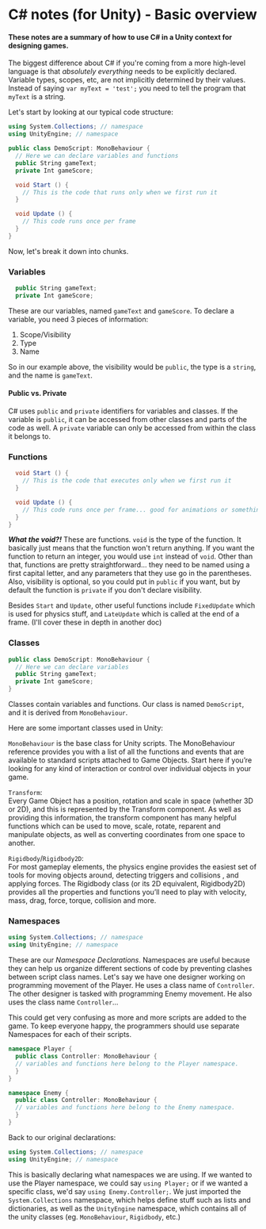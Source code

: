 # C# notes (for Unity) - Basic overview
#### These notes are a summary of how to use C# in a Unity context for designing games.

The biggest difference about C# if you're coming from a more high-level language is that _absolutely everything_ needs to be explicitly declared. Variable types, scopes, etc, are not implicitly determined by their values. Instead of saying `var myText = 'test';` you need to tell the program that `myText` is a string.

Let's start by looking at our typical code structure:

```c#
using System.Collections; // namespace
using UnityEngine; // namespace

public class DemoScript: MonoBehaviour {
  // Here we can declare variables and functions
  public String gameText;
  private Int gameScore;

  void Start () {
    // This is the code that runs only when we first run it
  }

  void Update () {
    // This code runs once per frame
  }
}
```
Now, let's break it down into chunks.

### Variables
```c#
  public String gameText;
  private Int gameScore;
```
These are our variables, named `gameText` and `gameScore`. To declare a variable, you need 3 pieces of information:
1. Scope/Visibility
2. Type
3. Name

So in our example above, the visibility would be `public`, the type is a `string`, and the name is `gameText`.

#### Public vs. Private
C# uses `public` and `private` identifiers for variables and classes. If the variable is `public`, it can be accessed from other classes and parts of the code as well. A `private` variable can only be accessed from within the class it belongs to.

### Functions
```c#
  void Start () {
    // This is the code that executes only when we first run it
  }

  void Update () {
    // This code runs once per frame... good for animations or something that needs to run continuously
  }
}
```
**_What the void?!_** These are functions. `void` is the type of the function. It basically just means that the function won't return anything. If you want the function to return an integer, you would use `int` instead of `void`. Other than that, functions are pretty straightforward... they need to be named using a first capital letter, and any parameters that they use go in the parentheses. Also, visibility is optional, so you could put in `public` if you want,  but by default the function is `private` if you don't declare visibility.

Besides `Start` and `Update`, other useful functions include `FixedUpdate` which is used for physics stuff, and `LateUpdate` which is called at the end of a frame. (I'll cover these in depth in another doc)

### Classes
```c#
public class DemoScript: MonoBehaviour {
  // Here we can declare variables
  public String gameText;
  private Int gameScore;
}
```
Classes contain variables and functions. Our class is named `DemoScript`, and it is derived from `MonoBehaviour`. 

Here are some important classes used in Unity: 

`MonoBehaviour`	is the base class for Unity scripts.
The MonoBehaviour reference provides you with a list of all the functions and events that are available to standard scripts attached to Game Objects. Start here if you’re looking for any kind of interaction or control over individual objects in your game.

`Transform`:	
Every Game Object has a position, rotation and scale in space (whether 3D or 2D), and this is represented by the Transform component. As well as providing this information, the transform component
 has many helpful functions which can be used to move, scale, rotate, reparent and manipulate objects, as well as converting coordinates from one space to another.

`Rigidbody`/`Rigidbody2D`:	
For most gameplay elements, the physics engine
 provides the easiest set of tools for moving objects around, detecting triggers and collisions
, and applying forces. The Rigidbody class (or its 2D equivalent, Rigidbody2D) provides all the properties and functions you’ll need to play with velocity, mass, drag, force, torque, collision and more.


### Namespaces
```c#
using System.Collections; // namespace
using UnityEngine; // namespace
```
These are our _Namespace Declarations_. Namespaces are useful because they can help us organize different sections of code by preventing clashes between script class names.
Let's say we have one designer working on programming movement of the Player. He uses a class name of `Controller`.
The other designer is tasked with programming Enemy movement. He also uses the class name `Controller`...

This could get very confusing as more and more scripts are added to the game. To keep everyone happy, the programmers should use separate Namespaces for each of their scripts.

```c#
namespace Player {
  public class Controller: MonoBehaviour {
  // variables and functions here belong to the Player namespace.
  }
}

namespace Enemy {
  public class Controller: MonoBehaviour {
  // variables and functions here belong to the Enemy namespace.
  }
}
```
Back to our original declarations:
```c#
using System.Collections; // namespace
using UnityEngine; // namespace
```
This is basically declaring what namespaces we are using. If we wanted to use the Player namespace, we could say `using Player;` or if we wanted a specific class, we'd say `using Enemy.Controller;`.
We just imported the `System.Collections` namespace, which helps define stuff such as lists and dictionaries, as well as the `UnityEngine` namespace, which contains all of the unity classes (eg. `MonoBehaviour`, `Rigidbody`, etc.)



